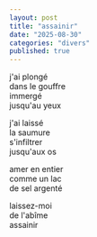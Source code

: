 ```yaml
---
layout: post
title: "assainir"
date: "2025-08-30"
categories: "divers"
published: true
---
```



j'ai plongé  
dans le gouffre  
immergé  
jusqu'au yeux  

j'ai laissé  
la saumure  
s'infiltrer  
jusqu'aux os  

amer en entier  
comme un lac  
de sel argenté  

laissez-moi  
de l'abîme  
assainir  
